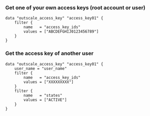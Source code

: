 ### Get one of your own access keys (root account or user)

```hcl
data "outscale_access_key" "access_key01" { 
    filter {
        name   = "access_key_ids"
        values = ["ABCDEFGHIJ0123456789"]
    }
}
```

### Get the access key of another user

```hcl
data "outscale_access_key" "access_key01" {
    user_name = "user_name"
    filter {
        name   = "access_key_ids"
        values = ["XXXXXXXXX"]
    }
    filter {
        name   = "states"
        values = ["ACTIVE"]
    }
}
```